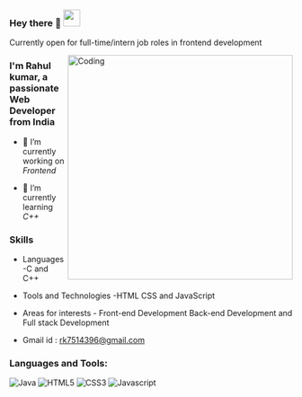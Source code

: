<!-- <img src="https://raw.githubusercontent.com/halfrost/halfrost/master/icons/header_.png" alt="Rahul Kumar - Web Developer">

 -->

### Hey there 👋 <img src="https://raw.githubusercontent.com/aemmadi/aemmadi/master/wave.gif" width="30px">



Currently open for full-time/intern job roles in frontend development



<img align="right" alt="Coding" width="400" src="https://www.lambdatest.com/resources/images/news24.gif">

<h3>I'm Rahul kumar, a passionate Web Developer from India</h3>


- 🔭 I’m currently working on *Frontend*

- 🌱 I’m currently learning *C++*


### Skills

- Languages -C and C++

- Tools and Technologies -HTML CSS and JavaScript

- Areas for interests - Front-end Development Back-end Development and Full stack Development

- Gmail id : rk7514396@gmail.com

<h3 align="left">Languages and Tools:</h3>

<p>

 <img alt="Java" src="https://img.shields.io/badge/C++-%23ED8B00.svg?style=for-the-badge&logo=&logoColor=white"/>

 <img alt="HTML5" src="https://img.shields.io/badge/html5-%23E34F26.svg?style=for-the-badge&logo=html5&logoColor=white" />

 <img alt="CSS3" src="https://img.shields.io/badge/css3-%231572B6.svg?style=for-the-badge&logo=css3&logoColor=white" />

 <img alt="Javascript" src="https://img.shields.io/badge/javascript-%23323330.svg?style=for-the-badge&logo=javascript&logoColor=%23F7DF1E"/>

</p>
